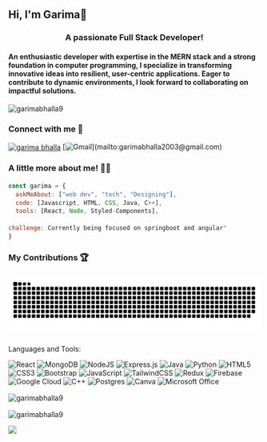 <h2 align="left">Hi, I'm Garima👋 </h2>
<h3 align="center">A passionate Full Stack Developer!</h3>
<h4 align="left">An enthusiastic developer with expertise in the MERN stack and a strong foundation in computer programming, I specialize in transforming innovative ideas into resilient, user-centric applications. Eager to contribute to dynamic environments, I look forward to collaborating on impactful solutions. </h4>



<p align="left"> <img src="https://komarev.com/ghpvc/?username=garimabhalla9&label=Profile%20views&color=0e75b6&style=flat" alt="garimabhalla9" /> </p>

<h3 align="left">Connect with me  🔗</h3>
<p align="left">
<a href="https://linkedin.com/in/garimabhalla9" target="blank"><img align="center" src="https://raw.githubusercontent.com/rahuldkjain/github-profile-readme-generator/master/src/images/icons/Social/linked-in-alt.svg" alt="garima bhalla" height="30" width="40" /></a> 
[<img alt="Gmail" width="30" height="30">](mailto:garimabhalla2003@gmail.com)

  ### A little more about me! 🧟‍♂️ 

```javascript
const garima = {
  askMeAbout: ["web dev", "tech", "Designing"],
  code: [Javascript, HTML, CSS, Java, C++],
  tools: [React, Node, Styled-Components],
  
challenge: Currently being focused on springboot and angular"
}
```
</p>

<h3 align="left">My Contributions 🏆</h3>

###

<img src="https://raw.githubusercontent.com/RandomThacker/RandomThacker/output/snake.svg" alt="Snake animation" />

###

Languages and Tools:

![React](https://img.shields.io/badge/react-%2320232a.svg?style=for-the-badge&logo=react&logoColor=%2361DAFB)
![MongoDB](https://img.shields.io/badge/MongoDB-%234ea94b.svg?style=for-the-badge&logo=mongodb&logoColor=white)
![NodeJS](https://img.shields.io/badge/node.js-6DA55F?style=for-the-badge&logo=node.js&logoColor=white)
![Express.js](https://img.shields.io/badge/express.js-%23404d59.svg?style=for-the-badge&logo=express&logoColor=%2361DAFB)
![Java](https://img.shields.io/badge/java-%23ED8B00.svg?style=for-the-badge&logo=openjdk&logoColor=white)
![Python](https://img.shields.io/badge/python-3670A0?style=for-the-badge&logo=python&logoColor=ffdd54)
![HTML5](https://img.shields.io/badge/html5-%23E34F26.svg?style=for-the-badge&logo=html5&logoColor=white)
![CSS3](https://img.shields.io/badge/css3-%231572B6.svg?style=for-the-badge&logo=css3&logoColor=white)
![Bootstrap](https://img.shields.io/badge/bootstrap-%238511FA.svg?style=for-the-badge&logo=bootstrap&logoColor=white)
![JavaScript](https://img.shields.io/badge/javascript-%23323330.svg?style=for-the-badge&logo=javascript&logoColor=%23F7DF1E)
![TailwindCSS](https://img.shields.io/badge/tailwindcss-%2338B2AC.svg?style=for-the-badge&logo=tailwind-css&logoColor=white)
![Redux](https://img.shields.io/badge/redux-%23593d88.svg?style=for-the-badge&logo=redux&logoColor=white)
![Firebase](https://img.shields.io/badge/firebase-%23039BE5.svg?style=for-the-badge&logo=firebase)
![Google Cloud](https://img.shields.io/badge/GoogleCloud-%234285F4.svg?style=for-the-badge&logo=google-cloud&logoColor=white)
![C++](https://img.shields.io/badge/c++-%2300599C.svg?style=for-the-badge&logo=c%2B%2B&logoColor=white)
![Postgres](https://img.shields.io/badge/postgres-%23316192.svg?style=for-the-badge&logo=postgresql&logoColor=white)
![Canva](https://img.shields.io/badge/Canva-%2300C4CC.svg?style=for-the-badge&logo=Canva&logoColor=white)
![Microsoft Office](https://img.shields.io/badge/Microsoft_Office-D83B01?style=for-the-badge&logo=microsoft-office&logoColor=white)

<p><img align="center" src="https://github-readme-stats.vercel.app/api/top-langs?username=garimabhalla9&show_icons=true&locale=en&theme=dracula&layout=compact" alt="garimabhalla9" /></p>

<p><img align="center" src="https://github-readme-streak-stats.herokuapp.com/?user=garimabhalla9&" alt="garimabhalla9" /></p>

<img src="https://media.giphy.com/media/LnQjpWaON8nhr21vNW/giphy.gif" width="60"> 
